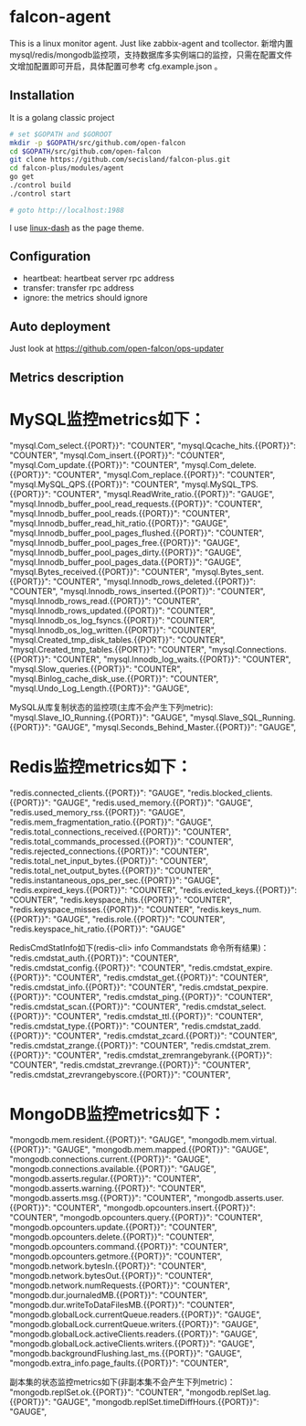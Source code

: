 falcon-agent
===

This is a linux monitor agent. Just like zabbix-agent and tcollector.
新增内置mysql/redis/mongodb监控项，支持数据库多实例端口的监控，只需在配置文件文增加配置即可开启，具体配置可参考 cfg.example.json 。

## Installation

It is a golang classic project

```bash
# set $GOPATH and $GOROOT
mkdir -p $GOPATH/src/github.com/open-falcon
cd $GOPATH/src/github.com/open-falcon
git clone https://github.com/secisland/falcon-plus.git
cd falcon-plus/modules/agent
go get
./control build
./control start

# goto http://localhost:1988
```

I use [linux-dash](https://github.com/afaqurk/linux-dash) as the page theme.

## Configuration

- heartbeat: heartbeat server rpc address
- transfer: transfer rpc address
- ignore: the metrics should ignore


## Auto deployment

Just look at https://github.com/open-falcon/ops-updater

## Metrics description

# MySQL监控metrics如下：

"mysql.Com_select.{{PORT}}":                          "COUNTER",
"mysql.Qcache_hits.{{PORT}}":                         "COUNTER",
"mysql.Com_insert.{{PORT}}":                          "COUNTER",
"mysql.Com_update.{{PORT}}":                          "COUNTER",
"mysql.Com_delete.{{PORT}}":                          "COUNTER",
"mysql.Com_replace.{{PORT}}":                         "COUNTER",
"mysql.MySQL_QPS.{{PORT}}":                           "COUNTER",
"mysql.MySQL_TPS.{{PORT}}":                           "COUNTER",
"mysql.ReadWrite_ratio.{{PORT}}":                     "GAUGE",
"mysql.Innodb_buffer_pool_read_requests.{{PORT}}":    "COUNTER",
"mysql.Innodb_buffer_pool_reads.{{PORT}}":            "COUNTER",
"mysql.Innodb_buffer_read_hit_ratio.{{PORT}}":        "GAUGE",
"mysql.Innodb_buffer_pool_pages_flushed.{{PORT}}":    "COUNTER",
"mysql.Innodb_buffer_pool_pages_free.{{PORT}}":       "GAUGE",
"mysql.Innodb_buffer_pool_pages_dirty.{{PORT}}":      "GAUGE",
"mysql.Innodb_buffer_pool_pages_data.{{PORT}}":       "GAUGE",
"mysql.Bytes_received.{{PORT}}":                      "COUNTER",
"mysql.Bytes_sent.{{PORT}}":                          "COUNTER",
"mysql.Innodb_rows_deleted.{{PORT}}":                 "COUNTER",
"mysql.Innodb_rows_inserted.{{PORT}}":                "COUNTER",
"mysql.Innodb_rows_read.{{PORT}}":                    "COUNTER",
"mysql.Innodb_rows_updated.{{PORT}}":                 "COUNTER",
"mysql.Innodb_os_log_fsyncs.{{PORT}}":                "COUNTER",
"mysql.Innodb_os_log_written.{{PORT}}":               "COUNTER",
"mysql.Created_tmp_disk_tables.{{PORT}}":             "COUNTER",
"mysql.Created_tmp_tables.{{PORT}}":                  "COUNTER",
"mysql.Connections.{{PORT}}":                         "COUNTER",
"mysql.Innodb_log_waits.{{PORT}}":                    "COUNTER",
"mysql.Slow_queries.{{PORT}}":                        "COUNTER",
"mysql.Binlog_cache_disk_use.{{PORT}}":               "COUNTER",
"mysql.Undo_Log_Length.{{PORT}}":                     "GAUGE",
    
MySQL从库复制状态的监控项(主库不会产生下列metric):
"mysql.Slave_IO_Running.{{PORT}}":                    "GAUGE",
"mysql.Slave_SQL_Running.{{PORT}}":                   "GAUGE",
"mysql.Seconds_Behind_Master.{{PORT}}":               "GAUGE",


# Redis监控metrics如下：

"redis.connected_clients.{{PORT}}":             "GAUGE",
"redis.blocked_clients.{{PORT}}":               "GAUGE",
"redis.used_memory.{{PORT}}":                   "GAUGE",
"redis.used_memory_rss.{{PORT}}":               "GAUGE",
"redis.mem_fragmentation_ratio.{{PORT}}":       "GAUGE",
"redis.total_connections_received.{{PORT}}":    "COUNTER",
"redis.total_commands_processed.{{PORT}}":      "COUNTER",
"redis.rejected_connections.{{PORT}}":          "COUNTER",
"redis.total_net_input_bytes.{{PORT}}":         "COUNTER",
"redis.total_net_output_bytes.{{PORT}}":        "COUNTER",
"redis.instantaneous_ops_per_sec.{{PORT}}":     "GAUGE",
"redis.expired_keys.{{PORT}}":                  "COUNTER",
"redis.evicted_keys.{{PORT}}":                  "COUNTER",
"redis.keyspace_hits.{{PORT}}":                 "COUNTER",
"redis.keyspace_misses.{{PORT}}":               "COUNTER",
"redis.keys_num.{{PORT}}":                      "GAUGE",
"redis.role.{{PORT}}":                          "COUNTER",
"redis.keyspace_hit_ratio.{{PORT}}":            "GAUGE"

RedisCmdStatInfo如下(redis-cli> info Commandstats 命令所有结果)：
"redis.cmdstat_auth.{{PORT}}":              "COUNTER",    
"redis.cmdstat_config.{{PORT}}":            "COUNTER",
"redis.cmdstat_expire.{{PORT}}":            "COUNTER",
"redis.cmdstat_get.{{PORT}}":               "COUNTER",
"redis.cmdstat_info.{{PORT}}":              "COUNTER",
"redis.cmdstat_pexpire.{{PORT}}":           "COUNTER",
"redis.cmdstat_ping.{{PORT}}":              "COUNTER",
"redis.cmdstat_scan.{{PORT}}":              "COUNTER",
"redis.cmdstat_select.{{PORT}}":            "COUNTER",
"redis.cmdstat_ttl.{{PORT}}":               "COUNTER",
"redis.cmdstat_type.{{PORT}}":              "COUNTER",
"redis.cmdstat_zadd.{{PORT}}":              "COUNTER",
"redis.cmdstat_zcard.{{PORT}}":             "COUNTER",
"redis.cmdstat_zrange.{{PORT}}":            "COUNTER",
"redis.cmdstat_zrem.{{PORT}}":              "COUNTER",
"redis.cmdstat_zremrangebyrank.{{PORT}}":   "COUNTER",
"redis.cmdstat_zrevrange.{{PORT}}":         "COUNTER",
"redis.cmdstat_zrevrangebyscore.{{PORT}}":  "COUNTER",

# MongoDB监控metrics如下：

"mongodb.mem.resident.{{PORT}}":                        "GAUGE",
"mongodb.mem.virtual.{{PORT}}":                         "GAUGE",
"mongodb.mem.mapped.{{PORT}}":                          "GAUGE",
"mongodb.connections.current.{{PORT}}":                 "GAUGE",
"mongodb.connections.available.{{PORT}}":               "GAUGE",
"mongodb.asserts.regular.{{PORT}}":                     "COUNTER",
"mongodb.asserts.warning.{{PORT}}":                     "COUNTER",
"mongodb.asserts.msg.{{PORT}}":                         "COUNTER",
"mongodb.asserts.user.{{PORT}}":                        "COUNTER",
"mongodb.opcounters.insert.{{PORT}}":                   "COUNTER",
"mongodb.opcounters.query.{{PORT}}":                    "COUNTER",
"mongodb.opcounters.update.{{PORT}}":                   "COUNTER",
"mongodb.opcounters.delete.{{PORT}}":                   "COUNTER",
"mongodb.opcounters.command.{{PORT}}":                  "COUNTER",
"mongodb.opcounters.getmore.{{PORT}}":                  "COUNTER",
"mongodb.network.bytesIn.{{PORT}}":                     "COUNTER",
"mongodb.network.bytesOut.{{PORT}}":                    "COUNTER",
"mongodb.network.numRequests.{{PORT}}":                 "COUNTER",
"mongodb.dur.journaledMB.{{PORT}}":                     "COUNTER",
"mongodb.dur.writeToDataFilesMB.{{PORT}}":              "COUNTER",
"mongodb.globalLock.currentQueue.readers.{{PORT}}":     "GAUGE",
"mongodb.globalLock.currentQueue.writers.{{PORT}}":     "GAUGE",
"mongodb.globalLock.activeClients.readers.{{PORT}}":    "GAUGE",
"mongodb.globalLock.activeClients.writers.{{PORT}}":    "GAUGE",
"mongodb.backgroundFlushing.last_ms.{{PORT}}":          "GAUGE",
"mongodb.extra_info.page_faults.{{PORT}}":              "COUNTER",

副本集的状态监控metrics如下(非副本集不会产生下列metric)：
"mongodb.replSet.ok.{{PORT}}":                          "COUNTER",
"mongodb.replSet.lag.{{PORT}}":                         "GAUGE",
"mongodb.replSet.timeDiffHours.{{PORT}}":               "GAUGE",

